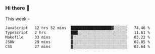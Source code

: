 ### Hi there 👋

This week - 
<!--START_SECTION:waka-->

```txt
JavaScript   12 hrs 52 mins  ██████████████████▓░░░░░░   74.46 %
TypeScript   2 hrs           ███░░░░░░░░░░░░░░░░░░░░░░   11.61 %
Makefile     33 mins         ▓░░░░░░░░░░░░░░░░░░░░░░░░   03.22 %
JSON         29 mins         ▓░░░░░░░░░░░░░░░░░░░░░░░░   02.85 %
CSS          27 mins         ▓░░░░░░░░░░░░░░░░░░░░░░░░   02.64 %
```

<!--END_SECTION:waka-->
<!--
**Boombag0607/Boombag0607** is a ✨ _special_ ✨ repository because its `README.md` (this file) appears on your GitHub profile.

Here are some ideas to get you started:

- 🔭 I’m currently working on ...
- 🌱 I’m currently learning ...
- 👯 I’m looking to collaborate on ...
- 🤔 I’m looking for help with ...
- 💬 Ask me about ...
- 📫 How to reach me: ...
- 😄 Pronouns: ...
- ⚡ Fun fact: ...
-->
